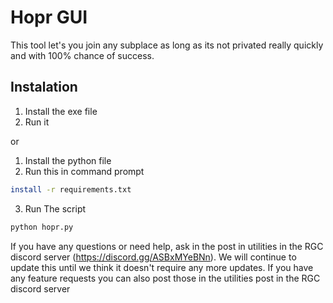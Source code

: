 # Hopr GUI

This tool let's you join any subplace as long as its not privated really quickly and with 100% chance of success.

## Instalation
1. Install the exe file
2. Run it

or

1. Install the python file
2. Run this in command prompt
```bash
install -r requirements.txt
```
3. Run The script
```bash
python hopr.py
```

If you have any questions or need help, ask in the post in utilities in the RGC discord server (https://discord.gg/ASBxMYeBNn).
We will continue to update this until we think it doesn't require any more updates. If you have any feature requests you can also post those in the utilities post in the RGC discord server
